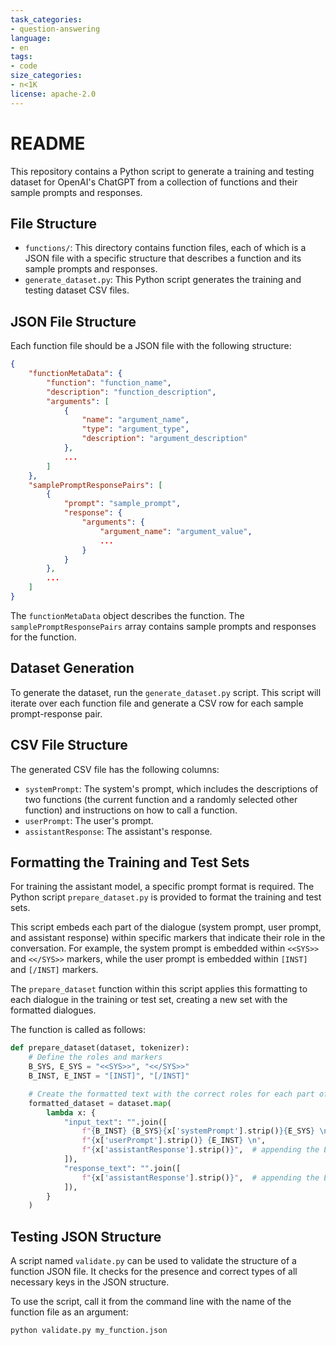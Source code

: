 ```yaml
---
task_categories:
- question-answering
language:
- en
tags:
- code
size_categories:
- n<1K
license: apache-2.0
---
```

# README

This repository contains a Python script to generate a training and testing dataset for OpenAI's ChatGPT from a collection of functions and their sample prompts and responses.

## File Structure

- `functions/`: This directory contains function files, each of which is a JSON file with a specific structure that describes a function and its sample prompts and responses.
- `generate_dataset.py`: This Python script generates the training and testing dataset CSV files.

## JSON File Structure

Each function file should be a JSON file with the following structure:

```json
{
    "functionMetaData": {
        "function": "function_name",
        "description": "function_description",
        "arguments": [
            {
                "name": "argument_name",
                "type": "argument_type",
                "description": "argument_description"
            },
            ...
        ]
    },
    "samplePromptResponsePairs": [
        {
            "prompt": "sample_prompt",
            "response": {
                "arguments": {
                    "argument_name": "argument_value",
                    ...
                }
            }
        },
        ...
    ]
}
```

The `functionMetaData` object describes the function. The `samplePromptResponsePairs` array contains sample prompts and responses for the function.

## Dataset Generation

To generate the dataset, run the `generate_dataset.py` script. This script will iterate over each function file and generate a CSV row for each sample prompt-response pair.

## CSV File Structure

The generated CSV file has the following columns:

- `systemPrompt`: The system's prompt, which includes the descriptions of two functions (the current function and a randomly selected other function) and instructions on how to call a function.
- `userPrompt`: The user's prompt.
- `assistantResponse`: The assistant's response.

## Formatting the Training and Test Sets

For training the assistant model, a specific prompt format is required. The Python script `prepare_dataset.py` is provided to format the training and test sets.

This script embeds each part of the dialogue (system prompt, user prompt, and assistant response) within specific markers that indicate their role in the conversation. For example, the system prompt is embedded within `<<SYS>>` and `<</SYS>>` markers, while the user prompt is embedded within `[INST]` and `[/INST]` markers.

The `prepare_dataset` function within this script applies this formatting to each dialogue in the training or test set, creating a new set with the formatted dialogues.

The function is called as follows:

```python
def prepare_dataset(dataset, tokenizer):
    # Define the roles and markers
    B_SYS, E_SYS = "<<SYS>>", "<</SYS>>"
    B_INST, E_INST = "[INST]", "[/INST]"

    # Create the formatted text with the correct roles for each part of the dialogue
    formatted_dataset = dataset.map(
        lambda x: {
            "input_text": "".join([
                f"{B_INST} {B_SYS}{x['systemPrompt'].strip()}{E_SYS} \n",
                f"{x['userPrompt'].strip()} {E_INST} \n",
                f"{x['assistantResponse'].strip()}",  # appending the EOS token in TextData...
            ]),
            "response_text": "".join([
                f"{x['assistantResponse'].strip()}",  # appending the EOS token in TextData...
            ]),
        }
    )
```

## Testing JSON Structure

A script named `validate.py` can be used to validate the structure of a function JSON file. It checks for the presence and correct types of all necessary keys in the JSON structure.

To use the script, call it from the command line with the name of the function file as an argument:

```
python validate.py my_function.json

```

